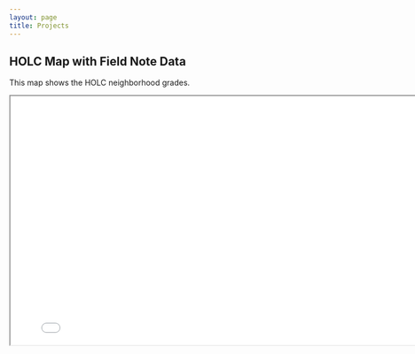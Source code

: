 ```yaml
---
layout: page
title: Projects
---
```


## HOLC Map with Field Note Data
This map shows the HOLC neighborhood grades.

<iframe src="holc_map.html"
        width="800"
        height="450">
       </iframe>       


